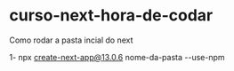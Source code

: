 # curso-next-hora-de-codar

Como rodar a pasta incial do next

1- npx create-next-app@13.0.6 nome-da-pasta --use-npm
